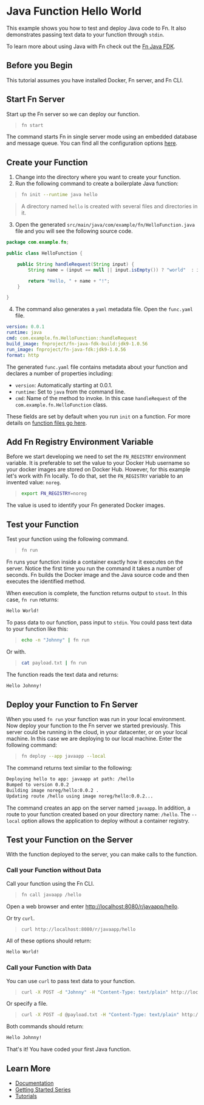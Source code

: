 # Java Function Hello World

This example shows you how to test and deploy Java code to Fn. It also demonstrates passing text data to your function through `stdin`. 

To learn more about using Java with Fn check out the [Fn Java FDK](https://github.com/fnproject/fdk-java).

## Before you Begin

This tutorial assumes you have installed Docker, Fn server, and Fn CLI.

## Start Fn Server

Start up the Fn server so we can deploy our function.

>```sh
>fn start
>```

The command starts Fn in single server mode using an embedded database and message queue. You can find all the
configuration options [here](../../../../docs/operating/options.md). 

## Create your Function 

1. Change into the directory where you want to create your function.
1. Run the following command to create a boilerplate Java function: 

>```sh
>fn init --runtime java hello
>```
    
>A directory named `hello` is created with several files and directories in it.

<ol start="3">
  <li>Open the generated <code>src/main/java/com/example/fn/HelloFunction.java</code> file and you will see the following source code.</li>
</ol>

```java
package com.example.fn;

public class HelloFunction {

    public String handleRequest(String input) {
        String name = (input == null || input.isEmpty()) ? "world"  : input;

        return "Hello, " + name + "!";
    }

}
```

<ol start="4">
  <li>The command also generates a <code>yaml</code> metadata file. Open the <code>func.yaml</code> file.</li>
</ol>

```yaml
version: 0.0.1
runtime: java
cmd: com.example.fn.HelloFunction::handleRequest
build_image: fnproject/fn-java-fdk-build:jdk9-1.0.56
run_image: fnproject/fn-java-fdk:jdk9-1.0.56
format: http
```

The generated `func.yaml` file contains metadata about your function and declares a number of properties including:

* `version`: Automatically starting at 0.0.1.
* `runtime`: Set to `java` from the command line.
* `cmd`: Name of the method to invoke. In this case `handleRequest` of the `com.example.fn.HelloFunction` class.

These fields are set by default when you run `init` on a function. For more details on [function files go here](../../../../docs/developers/function-file.md).

## Add Fn Registry Environment Variable

Before we start developing we need to set the `FN_REGISTRY` environment variable. It is preferable to set the value to your Docker Hub username so your docker images are stored on Docker Hub. However, for this example let's work with Fn locally. To do that, set the `FN_REGISTRY` variable to an invented value: `noreg`.

>```sh
>export FN_REGISTRY=noreg
>```

The value is used to identify your Fn generated Docker images.

## Test your Function

Test your function using the following command.

>```sh
>fn run
>```

Fn runs your function inside a container exactly how it executes on the server. Notice the first time you run the command it takes a number of seconds. Fn builds the Docker image and the Java source code and then executes the identified method.

When execution is complete, the function returns output to `stout`. In this case, `fn run` returns:

```txt
Hello World!
```

To pass data to our function, pass input to `stdin`. You could pass text data to your function like this:

>```sh
>echo -n "Johnny" | fn run
>```

Or with.

>```sh
>cat payload.txt | fn run
>```

The function reads the text data and returns:

```txt
Hello Johnny!
```

## Deploy your Function to Fn Server

When you used `fn run` your function was run in your local environment. Now deploy your function to the Fn server we started previously. This server could be running in the cloud, in your datacenter, or on your local machine. In this case we are deploying to our local machine. Enter the following command: 

>```sh
>fn deploy --app javaapp --local
>```

The command returns text similar to the following:

```txt
Deploying hello to app: javaapp at path: /hello
Bumped to version 0.0.2
Building image noreg/hello:0.0.2 .
Updating route /hello using image noreg/hello:0.0.2...
```

The command creates an app on the server named `javaapp`. In addition, a route to your function created based on your directory name: `/hello`. The `--local` option allows the application to deploy without a container registry.

## Test your Function on the Server

With the function deployed to the server, you can make calls to the function. 

### Call your Function without Data

Call your function using the Fn CLI.

>```sh
>fn call javaapp /hello
>```

Open a web browser and enter <http://localhost:8080/r/javaapp/hello>.

Or try `curl`.
  
>```sh    
>curl http://localhost:8080/r/javaapp/hello
>```

All of these options should return:

```txt
Hello World!
```
    
### Call your Function with Data

You can use `curl` to pass text data to your function.

>```sh
>curl -X POST -d "Johnny" -H "Content-Type: text/plain" http://localhost:8080/r/javaapp/hello
>```

Or specify a file.

>```sh
>curl -X POST -d @payload.txt -H "Content-Type: text/plain" http://localhost:8080/r/javaapp/hello
>```

Both commands should return:

```txt
Hello Johnny!
```

That's it! You have coded your first Java function.

## Learn More

* [Documentation](../../../../docs)
* [Getting Started Series](../../../tutorial)
* [Tutorials](https://github.com/fnproject/tutorials)
